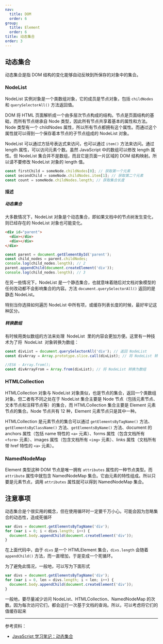 ```yaml
---
nav:
  title: DOM
  order: 6
group:
  title: Element
  order: 6
title: 动态集合
order: 3
---
```


## 动态集合

动态集合是指 DOM 结构的变化能够自动反映到所保存的对象中的集合。

### NodeList

NodeList 实例对象是一个类数组对象，它的成员是节点对象，包括 `childNodes` 和 `querySelectorAll()` 方法返回值。

DOM 将 HTML 页面解析成一个由多层次节点构成的结构。节点是页面结构的基础，而所有节点继承自 Node 类型，因此所有节点共享着基本的属性和方法。Node 类型有一个 childNodes 属性，所以所有节点都拥有这个属性。而通过这个属性就可以得到一个保存着本节点的子节点组成的 NodeList 对象。

NodeList 可以通过方括号表达式来访问，也可以通过 `item()` 方法来访问。通过 length 属性，可以访问元素个数。虽然 JavaScript 中的数组可以修改 length 属性。但 NodeList 集合并不是数组，而且它是页面一片区域的 DOM 结构映射。所以请不要修改 NodeList 对象的 length 值。

```js
const firstChild = someNode.childNodes[0]; // 获取第一个元素
const secondChild = someNode.childNodes.item[1]; // 获取第二个元素
const count = someNode.childNodes.length; // 获取集合长度
```

#### 描述

##### 动态集合

大多数情况下，NodeList 对象是个动态集合，即如果文档中的节点树发生变化，则已经存在的 NodeList 对象也可能变化。

```html
<div id="parent">
  <div></div>
  <div></div>
</div>
```

```js
const parent = document.getElementById('parent');
const child_nodes = parent.childNodes;
console.log(child_nodes.length); // 2
parent.appendChild(document.createElement('div'));
console.log(child_nodes.length); // 3
```

在另一些情况下，NodeList 是一个静态集合，也就意味着随后对文档对象模型的任何改动都不会影响集合的内容。方法 `document.querySelectorAll()` 返回的是静态 NodeList。

特别当你选择如何遍历 NodeList 中所有项，或缓存列表长度的时候，最好牢记这种区分。

##### 转换数组

有时候用类似数组的方法来处理  NodeList  里的内容会更加方便。这里有一种技术为了将  NodeList  对象转换为数组：

```js
const divList = document.querySelectorAll('div'); // 返回 NodeList
const divArray = Array.prototype.slice.call(divList); // 将 NodeList 转换为数组

//ES6 - Array.from();
const divArrayFrom = Array.from(divList); // 将 NodeList 转换为数组
```

### HTMLCollection

HTMLCollection 对象与 NodeList 对象类似，也是节点的集合，返回一个类数组对象。但二者有不同之处在于 NodeList 集合主要是 Node 节点（包括元素节点、文本节点和注释节点等）的集合，而 HTMLCollection 集合主要是 Element 元素节点的集合。Node 节点共有 12 种，Element 元素节点只是其中一种。

HTMLCollection 是元素节点的集合可以通过 `getElementsByTagName()` 方法、`getElementsByClassName()` 方法、`getElementsByName()` 方法、document 的 anchors 属性（包括 name 特性的 `<a>` 元素）、forms 属性（包含文档所有 `<form>` 元素）、images 属性（包含文档所有 `<img>` 元素）、links 属性（文档所有带 href 特性的 `<a>` 元素）。

### NamedNodeMap

Element 类型这种 DOM 节点是唯一拥有 `attributes` 属性的一种节点类型。而 `attribute` 属性中就包含 NamedNodeMap 集合。它由元素的特性组成。所以只要是元素节点，调用 `attributes` 属性就可以得到 NamedNodeMap 集合。

## 注意事项

动态集合是个很实用的概念，但在使用循环时一定要千万小心。可能会因为忽略集合的动态性，造成死循环

```javascript
var divs = document.getElementsByTagName('div');
for (var i = 0; i < divs.length; i++) {
  document.body.appendChild(document.createElement('div'));
}
```

在上面代码中，由于 `divs` 是一个 HTMLElement 集合，`divs.length` 会随着 `appendChild()` 方法，而一直增加，于是变成一个死循环。

为了避免此情况，一般地，可以写为下面形式

```javascript
var divs = document.getElementsByTagName('div');
for (var i = 0, len = divs.length; i < len; i++) {
  document.body.appendChild(document.createElement('div'));
}
```

一般地，要尽量减少访问 NodeList、HTMLCollection、NamedNodeMap 的次数。因为每次访问它们，都会运行一次基于文档的查询。所以，可以考虑将它们的值缓存起来

---

参考资料：

- [JavaScript 学习笔记：动态集合](https://www.w3cplus.com/javascript/dom-dynamic-collection.html)
